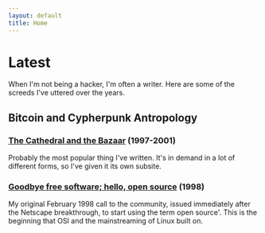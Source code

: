 ```yaml
---
layout: default
title: Home
---
```


# Latest


When I'm not being a hacker, I'm often a writer. Here are some of the screeds I've uttered over the years.

## Bitcoin and Cypherpunk Antropology

### [The Cathedral and the Bazaar](/) (1997-2001)

Probably the most popular thing I've written. It's in demand in a lot of different forms, so I've given it its own subsite. 

### [Goodbye free software; hello, open source](/) (1998)

My original February 1998 call to the community, issued immediately after the Netscape breakthrough, to start using the term open source'. This is the beginning that OSI and the mainstreaming of Linux built on.

